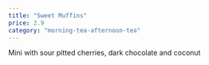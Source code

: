 ```yaml
---
title: "Sweet Muffins"
price: 2.9
category: "morning-tea-afternoon-tea"
---
```


Mini with sour pitted cherries, dark chocolate and coconut
